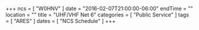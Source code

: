 +++
ncs = [ "W0HNV" ]
date = "2016-02-07T21:00:00-06:00"
endTime = ""
location = ""
title = "UHF/VHF Net 6"
categories = [ "Public Service" ]
tags = [ "ARES" ]
dates = [ "NCS Schedule" ]
+++
